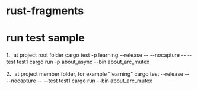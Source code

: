 # rust-fragments

# run test sample
1、at project root folder
cargo test -p learning --release -- --nocapture -- --test test1
cargo run -p about_async --bin about_arc_mutex

2、at project member folder, for example "learning"
cargo test --release -- --nocapture -- --test test1
cargo run --bin about_arc_mutex

